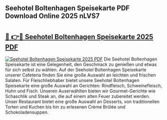 ## Seehotel Boltenhagen Speisekarte PDF Download Online 2025 nLVS7

# <h2><a href="http://gcc7xwu.nevu.top/?p=Seehotel+Boltenhagen+Speisekarte">🔗 👉🔴 Seehotel Boltenhagen Speisekarte 2025 PDF</a></h2>

[![Seehotel Boltenhagen Speisekarte 2025 PDF](https://i.imgur.com/dBaPXMq.png)](http://gcc7xwu.nevu.top/?p=Seehotel+Boltenhagen+Speisekarte)
Die Seehotel Boltenhagen Speisekarte ist eine Gelegenheit, den Geschmack zu genießen und etwas für sich selbst zu wählen. Auf der Seehotel Boltenhagen Speisekarte unserer Cafeteria finden Sie eine große Auswahl an leichten und frischen Salaten. Für Fleischliebhaber bietet unsere Seehotel Boltenhagen Speisekarte eine große Auswahl an Gerichten: Rindfleisch, Schweinefleisch, Huhn und Fisch. Unseren Auserwählten bieten wir Gourmet-Gerichte wie Schaschlik und Steak an, die auf einem alten Feuer zubereitet werden. Unser Restaurant bietet eine große Auswahl an Desserts, von traditionellen Torten und Kuchen bis hin zu erlesenen Crème Brûlée und Schokoladensuppen.
